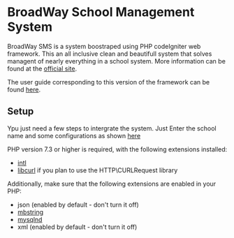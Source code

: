 # BroadWay School Management System

BroadWay SMS is a system boostraped using PHP codeIgniter web framework. This an all inclusive clean and beautifull system that solves managent of nearly everything in a school system.
More information can be found at the [official site](http://broadWay-sms.com).

The user guide corresponding to this version of the framework can be found
[here](https://broadWay-sms/userguide/).

## Setup

Ypu just need a few steps to intergrate the system. Just Enter the school name and some configurations as shown [here](https://broadWay-sms/userguide#setup)

PHP version 7.3 or higher is required, with the following extensions installed:

- [intl](http://php.net/manual/en/intl.requirements.php)
- [libcurl](http://php.net/manual/en/curl.requirements.php) if you plan to use the HTTP\CURLRequest library

Additionally, make sure that the following extensions are enabled in your PHP:

- json (enabled by default - don't turn it off)
- [mbstring](http://php.net/manual/en/mbstring.installation.php)
- [mysqlnd](http://php.net/manual/en/mysqlnd.install.php)
- xml (enabled by default - don't turn it off)
